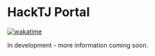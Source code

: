 # HackTJ Portal

[![wakatime](https://wakatime.com/badge/github/HackTJ/portal.svg)](https://wakatime.com/badge/github/HackTJ/portal)

In development - more information coming soon.
